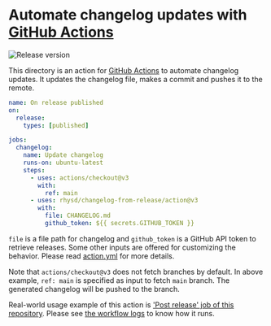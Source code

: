 Automate changelog updates with [GitHub Actions][gh-actions]
============================================================
![Release version][release-badge]

This directory is an action for [GitHub Actions][gh-actions] to automate changelog updates.
It updates the changelog file, makes a commit and pushes it to the remote.

```yaml
name: On release published
on:
  release:
    types: [published]

jobs:
  changelog:
    name: Update changelog
    runs-on: ubuntu-latest
    steps:
      - uses: actions/checkout@v3
        with:
          ref: main
      - uses: rhysd/changelog-from-release/action@v3
        with:
          file: CHANGELOG.md
          github_token: ${{ secrets.GITHUB_TOKEN }}
```

`file` is a file path for changelog and `github_token` is a GitHub API token to retrieve releases.
Some other inputs are offered for customizing the behavior. Please read [action.yml](./action.yml)
for more details.

Note that `actions/checkout@v3` does not fetch branches by default. In above example, `ref: main`
is specified as input to fetch `main` branch. The generated changelog will be pushed to the branch.

Real-world usage example of this action is ['Post release' job of this repository](../.github/workflows/post-release.yml).
Please see [the workflow logs][ci-logs] to know how it runs.

[gh-actions]: https://github.com/features/actions
[release-badge]: https://img.shields.io/github/v/release/rhysd/changelog-from-release.svg
[ci-logs]: https://github.com/rhysd/changelog-from-release/actions/workflows/post-release.yml
